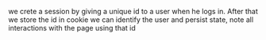 we crete a session by giving a unique id to a user when he logs in.
After that we store the id in cookie
we can identify the user and persist state, note all interactions with the page using that id


